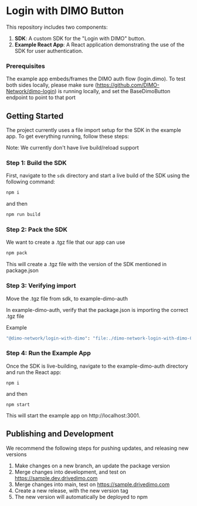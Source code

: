 # Login with DIMO Button

This repository includes two components:

1. **SDK**: A custom SDK for the "Login with DIMO" button.
2. **Example React App**: A React application demonstrating the use of the SDK for user authentication.

### Prerequisites
The example app embeds/frames the DIMO auth flow (login.dimo). To test both sides locally, please make sure (https://github.com/DIMO-Network/dimo-login) is running locally, and set the BaseDimoButton endpoint to point to that port

## Getting Started

The project currently uses a file import setup for the SDK in the example app. To get everything running, follow these steps:

Note: We currently don't have live build/reload support

### Step 1: Build the SDK

First, navigate to the `sdk` directory and start a live build of the SDK using the following command:

```bash
npm i
```

and then

```bash
npm run build
```

### Step 2: Pack the SDK

We want to create a .tgz file that our app can use

```bash
npm pack
```

This will create a .tgz file with the version of the SDK mentioned in package.json

### Step 3: Verifying import

Move the .tgz file from sdk, to example-dimo-auth

In example-dimo-auth, verify that the package.json is importing the correct .tgz file

Example
```bash
"@dimo-network/login-with-dimo": "file:./dimo-network-login-with-dimo-0.0.14.tgz",
```

### Step 4: Run the Example App
Once the SDK is live-building, navigate to the example-dimo-auth directory and run the React app:

```
npm i
```

 and then 

```
npm start
```

This will start the example app on http://localhost:3001.


## Publishing and Development

We recommend the following steps for pushing updates, and releasing new versions
1. Make changes on a new branch, an update the package version
2. Merge changes into development, and test on https://sample.dev.drivedimo.com
3. Merge changes into main, test on https://sample.drivedimo.com
4. Create a new release, with the new version tag
5. The new version will automatically be deployed to npm
